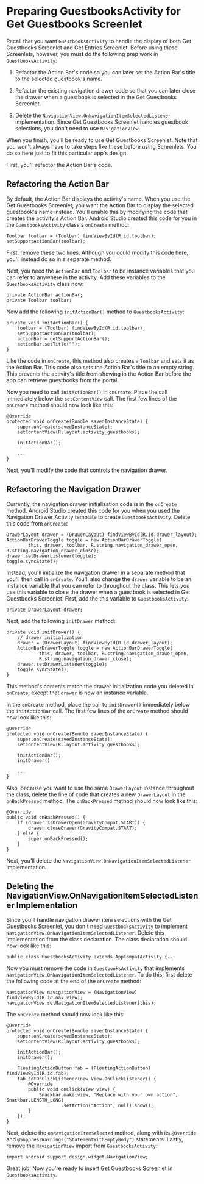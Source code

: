 # Preparing GuestbooksActivity for Get Guestbooks Screenlet [](id=preparing-guestbooksactivity-for-get-guestbooks-screenlet)

Recall that you want `GuestbooksActivity` to handle the display of both Get 
Guestbooks Screenlet and Get Entries Screenlet. Before using these Screenlets, 
however, you must do the following prep work in `GuestbooksActivity`:

1. Refactor the Action Bar's code so you can later set the Action Bar's title to 
   the selected guestbook's name. 

2. Refactor the existing navigation drawer code so that you can later close the 
   drawer when a guestbook is selected in the Get Guestbooks Screenlet. 

3. Delete the `NavigationView.OnNavigationItemSelectedListener` implementation. 
   Since Get Guestbooks Screenlet handles guestbook selections, you don't need 
   to use `NavigationView`. 

When you finish, you'll be ready to use Get Guestbooks Screenlet. Note that you 
won't always have to take steps like these before using Screenlets. You do so 
here just to fit this particular app's design. 

First, you'll refactor the Action Bar's code. 

## Refactoring the Action Bar [](id=refactoring-the-action-bar)

By default, the Action Bar displays the activity's name. When you use the Get 
Guestbooks Screenlet, you want the Action Bar to display the selected 
guestbook's name instead. You'll enable this by modifying the code that creates 
the activity's Action Bar. Android Studio created this code for you in the 
`GuestbooksActivity` class's `onCreate` method: 

    Toolbar toolbar = (Toolbar) findViewById(R.id.toolbar);
    setSupportActionBar(toolbar);

First, remove these two lines. Although you could modify this code here, you'll 
instead do so in a separate method. 

Next, you need the `ActionBar` and `Toolbar` to be instance variables that you 
can refer to anywhere in the activity. Add these variables to the 
`GuestbooksActivity` class now: 

    private ActionBar actionBar;
    private Toolbar toolbar;

Now add the following `initActionBar()` method to `GuestbooksActivity`: 

    private void initActionBar() {
        toolbar = (Toolbar) findViewById(R.id.toolbar);
        setSupportActionBar(toolbar);
        actionBar = getSupportActionBar();
        actionBar.setTitle("");
    }

Like the code in `onCreate`, this method also creates a `Toolbar` and sets it as 
the Action Bar. This code also sets the Action Bar's title to an empty string. 
This prevents the activity's title from showing in the Action Bar before the app
can retrieve guestbooks from the portal. 

Now you need to call `initActionBar()` in `onCreate`. Place the call immediately
below the `setContentView` call. The first few lines of the `onCreate` method
should now look like this: 

    @Override
    protected void onCreate(Bundle savedInstanceState) {
        super.onCreate(savedInstanceState);
        setContentView(R.layout.activity_guestbooks);
        
        initActionBar();

        ...
    }

Next, you'll modify the code that controls the navigation drawer. 

## Refactoring the Navigation Drawer [](id=refactoring-the-navigation-drawer)

Currently, the navigation drawer initialization code is in the `onCreate` 
method. Android Studio created this code for you when you used the Navigation 
Drawer Activity template to create `GuestbooksActivity`. Delete this code from 
`onCreate`:

    DrawerLayout drawer = (DrawerLayout) findViewById(R.id.drawer_layout);
    ActionBarDrawerToggle toggle = new ActionBarDrawerToggle(
            this, drawer, toolbar, R.string.navigation_drawer_open, R.string.navigation_drawer_close);
    drawer.setDrawerListener(toggle);
    toggle.syncState();

Instead, you'll initialize the navigation drawer in a separate method that 
you'll then call in `onCreate`. You'll also change the `drawer` variable to be 
an instance variable that you can refer to throughout the class. This lets you 
use this variable to close the drawer when a guestbook is selected in Get 
Guestbooks Screenlet. First, add the this variable to `GuestbooksActivity`: 

    private DrawerLayout drawer;

Next, add the following `initDrawer` method:

    private void initDrawer() {
        // drawer initialization
        drawer = (DrawerLayout) findViewById(R.id.drawer_layout);
        ActionBarDrawerToggle toggle = new ActionBarDrawerToggle(
                this, drawer, toolbar, R.string.navigation_drawer_open, 
                R.string.navigation_drawer_close);
        drawer.setDrawerListener(toggle);
        toggle.syncState();
    }

This method's contents match the drawer initialization code you deleted in 
`onCreate`, except that `drawer` is now an instance variable. 

In the `onCreate` method, place the call to `initDrawer()` immediately below the 
`initActionBar` call. The first few lines of the `onCreate` method should now 
look like this: 

    @Override
    protected void onCreate(Bundle savedInstanceState) {
        super.onCreate(savedInstanceState);
        setContentView(R.layout.activity_guestbooks);
        
        initActionBar();
        initDrawer()

        ...
    }

Also, because you want to use the same `DrawerLayout` instance throughout the 
class, delete the line of code that creates a new `DrawerLayout` in the 
`onBackPressed` method. The `onBackPressed` method should now look like this: 

    @Override
    public void onBackPressed() {
        if (drawer.isDrawerOpen(GravityCompat.START)) {
            drawer.closeDrawer(GravityCompat.START);
        } else {
            super.onBackPressed();
        }
    }

Next, you'll delete the `NavigationView.OnNavigationItemSelectedListener` 
implementation. 

## Deleting the NavigationView.OnNavigationItemSelectedListener Implementation [](id=deleting-the-navigationview-onnavigationitemselectedlistener-implementation)

Since you'll handle navigation drawer item selections with the Get Guestbooks 
Screenlet, you don't need `GuestbooksActivity` to implement 
`NavigationView.OnNavigationItemSelectedListener`. Delete this implementation 
from the class declaration. The class declaration should now look like this: 

    public class GuestbooksActivity extends AppCompatActivity {...

Now you must remove the code in `GuestbooksActivity` that implements 
`NavigationView.OnNavigationItemSelectedListener`. To do this, first delete the 
following code at the end of the `onCreate` method:

    NavigationView navigationView = (NavigationView) findViewById(R.id.nav_view);
    navigationView.setNavigationItemSelectedListener(this);

The `onCreate` method should now look like this:

    @Override
    protected void onCreate(Bundle savedInstanceState) {
        super.onCreate(savedInstanceState);
        setContentView(R.layout.activity_guestbooks);

        initActionBar();
        initDrawer();

        FloatingActionButton fab = (FloatingActionButton) findViewById(R.id.fab);
        fab.setOnClickListener(new View.OnClickListener() {
            @Override
            public void onClick(View view) {
                Snackbar.make(view, "Replace with your own action", Snackbar.LENGTH_LONG)
                        .setAction("Action", null).show();
            }
        });
    }

Next, delete the `onNavigationItemSelected` method, along with its `@Override` 
and `@SuppressWarnings("StatementWithEmptyBody")` statements. Lastly, remove the 
`NavigationView` import from `GuestbooksActivity`:

    import android.support.design.widget.NavigationView;

Great job! Now you're ready to insert Get Guestbooks Screenlet in 
`GuestbooksActivity`. 
